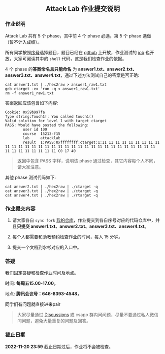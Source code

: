 ## <center>Attack Lab 作业提交说明</center>

### 作业说明

Attack Lab 共有 5 个 phase，其中前 4 个 phase 必选，第 5 个 phase 选做 （暂不计入成绩）。

所有同学按照[序号](https://docs.qq.com/sheet/DRWpBcHpscWFHb2NG?tab=7j3vho)选择题目，题目已经在 [github](https://github.com/zjpedu/Computer-Systems-Labs/tree/main/lab4/attack-handout) 上开放，作业测试的 [job](https://github.com/zjpedu/Computer-Systems-Labs/blob/main/.github/workflows/attacklab.yml) 也开放，大家可阅读其中的 `shell` 代码，这是我们检查作业的依据。

> 

4 个 phase 的**答案命名且只能命名** 为 **answer1.txt、answer2.txt、answer3.txt、answer4.txt**，通过下述方法测试自己的答案是否正确:

```shell
cat answer1.txt | ./hex2raw > answer1_raw1.txt
gdb ctarget -ex 'run -q < answer1_raw1.txt'
rm -f answer1_raw1.txt
```

答案返回应该包含如下内容:

```shell
Cookie: 0x59b997fa
Type string:Touch1!: You called touch1()
Valid solution for level 1 with target ctarget
PASS: Would have posted the following:
        user id 100
        course  15213-f15
        lab     attacklab
        result  1:PASS:0xffffffff:ctarget:1:11 11 11 11 11 11 11 11 11 11 11 11 11 11 11 11 11 11 11 11 11 11 11 11 11 11 11 11 11 11 11 11 11 11 11 11 11 11 11 11 C0 17 40
```

> 返回中包含 PASS 字样，说明该 phase 通过检查，其它内容每个人不同，请大家注意。

其他 phase 测试代码如下:

```shell
cat answer2.txt | ./hex2raw | ./ctarget -q
cat answer3.txt | ./hex2raw | ./ctarget -q
cat answer4.txt | ./hex2raw | ./rtarget -q
```

### 作业提交内容

1. 请大家各自 `sync fork` [我的仓库](https://github.com/zjpedu/Computer-Systems-Labs)，作业提交到各自序号对应的代码仓库中，并且**只提交 answer1.txt、answer2.txt、answer3.txt、answer4.txt**。

2. 每个人都需要和助教预约检查作业的时间，每人 15 分钟。

3. 提交一个文档到水杉对应的入口中。

### 答疑

我们固定答疑和检查作业时间及地点。

时间: **每周五15.00-17.00，**

地点: **腾讯会议号：646-8393-4548，**

同学们有问题就直接进来pair

> 大家尽量通过 [Discussions](https://github.com/zjpedu/Computer-Systems-Labs/discussions) 或 csapp 群内问问题，尽量不要通过私人微信问问题，避免大量重复的问题及回答。

### 截止日期

**2022-11-20 23:59** 截止日期过后，作业将不会被检查。
